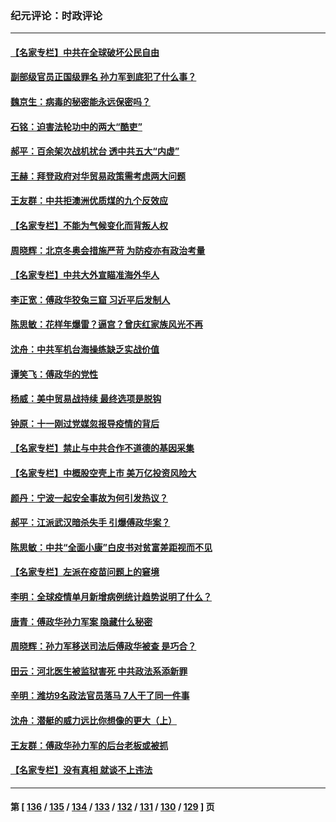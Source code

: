 ### 纪元评论：时政评论
---
#### [【名家专栏】中共在全球破坏公民自由](../../pages/nsc1025/n13285699.md) 
#### [副部级官员正国级罪名 孙力军到底犯了什么事？](../../pages/nsc1025/n13284906.md) 
#### [魏京生：病毒的秘密能永远保密吗？](../../pages/nsc1025/n13284832.md) 
#### [石铭：迫害法轮功中的两大“酷吏”](../../pages/nsc1025/n13284739.md) 
#### [郝平：百余架次战机扰台 透中共五大“内虚”](../../pages/nsc1025/n13284076.md) 
#### [王赫：拜登政府对华贸易政策需考虑两大问题](../../pages/nsc1025/n13283797.md) 
#### [王友群：中共拒澳洲优质煤的九个反效应](../../pages/nsc1025/n13283842.md) 
#### [【名家专栏】不能为气候变化而背叛人权](../../pages/nsc1025/n13280640.md) 
#### [周晓辉：北京冬奥会措施严苛 为防疫亦有政治考量](../../pages/nsc1025/n13283655.md) 
#### [【名家专栏】中共大外宣瞄准海外华人](../../pages/nsc1025/n13283267.md) 
#### [李正宽：傅政华狡兔三窟 习近平后发制人](../../pages/nsc1025/n13282796.md) 
#### [陈思敏：花样年爆雷？逼宫？曾庆红家族风光不再](../../pages/nsc1025/n13282814.md) 
#### [沈舟：中共军机台海操练缺乏实战价值](../../pages/nsc1025/n13282330.md) 
#### [谭笑飞：傅政华的党性](../../pages/nsc1025/n13281066.md) 
#### [杨威：美中贸易战持续 最终选项是脱钩](../../pages/nsc1025/n13281686.md) 
#### [钟原：十一刚过党媒忽报导疫情的背后](../../pages/nsc1025/n13281211.md) 
#### [【名家专栏】禁止与中共合作不道德的基因采集](../../pages/nsc1025/n13280655.md) 
#### [【名家专栏】中概股空壳上市 美万亿投资风险大](../../pages/nsc1025/n13278209.md) 
#### [颜丹：宁波一起安全事故为何引发热议？](../../pages/nsc1025/n13281076.md) 
#### [郝平：江派武汉暗杀失手 引爆傅政华案？](../../pages/nsc1025/n13280854.md) 
#### [陈思敏：中共“全面小康”白皮书对贫富差距视而不见](../../pages/nsc1025/n13280298.md) 
#### [【名家专栏】左派在疫苗问题上的窘境](../../pages/nsc1025/n13278208.md) 
#### [李明：全球疫情单月新增病例统计趋势说明了什么？](../../pages/nsc1025/n13278984.md) 
#### [唐青：傅政华孙力军案 隐藏什么秘密](../../pages/nsc1025/n13278805.md) 
#### [周晓辉：孙力军移送司法后傅政华被查 是巧合？](../../pages/nsc1025/n13277809.md) 
#### [田云：河北医生被监狱害死 中共政法系添新罪](../../pages/nsc1025/n13277509.md) 
#### [辛明：潍坊9名政法官员落马 7人干了同一件事](../../pages/nsc1025/n13277656.md) 
#### [沈舟：潜艇的威力远比你想像的更大（上）](../../pages/nsc1025/n13277522.md) 
#### [王友群：傅政华孙力军的后台老板或被抓](../../pages/nsc1025/n13277204.md) 
#### [【名家专栏】没有真相 就谈不上违法](../../pages/nsc1025/n13276564.md) 

---
#### 第 [ [136](./136.md) / [135](./135.md) / [134](./134.md) / [133](./133.md) / [132](./132.md) / [131](./131.md) / [130](./130.md) / [129](./129.md) ] 页
